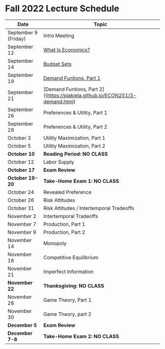 # Fall 2022 Lecture Schedule

| Date | Topic |
|-----|-----|
| September 9 (Friday) | Intro Meeting |
| September 12 | [What Is Economics?](https://pjakiela.github.io/ECON251/1-what-is-econ.html) |
| September 14 | [Budget Sets](https://pjakiela.github.io/ECON251/2-budget-sets.html) |
| September 19 | [Demand Funtions, Part 1](https://pjakiela.github.io/ECON251/3-demand.html) |
| September 21 | [Demand Funtions, Part 2]((https://pjakiela.github.io/ECON251/3-demand.html) |
| September 26 | Preferences & Utility, Part 1 |
| September 28 | Preferences & Utility, Part 2 |
| October 3 | Utility Maximization, Part 1 |
| October 5 | Utility Maximization, Part 2 |
| **October 10** | **Reading Period:  NO CLASS** |
| October 12 | Labor Supply |
| **October 17** | **Exam Review** |
| **October 19-20** | **Take-Home Exam 1:  NO CLASS** |
| October 24 | Revealed Preference |
| October 26 | Risk Attitudes |
| October 31 | Risk Attitudes / Intertemporal Tradeoffs |
| November 2 | Intertemporal Tradeoffs |
| November 7 | Production, Part 1 |
| November 9 | Production, Part 2 |
| November 14 | Monopoly |
| November 16 | Competitive Equilibrium | 
| November 21 | Imperfect Information |
| **November 22** | **Thanksgiving:  NO CLASS** |
| November 28 | Game Theory, Part 1 |
| November 30 | Game Theory, part 2 | 
| **December 5** | **Exam Review** |
| **December 7-8** | **Take-Home Exam 2:  NO CLASS** |
